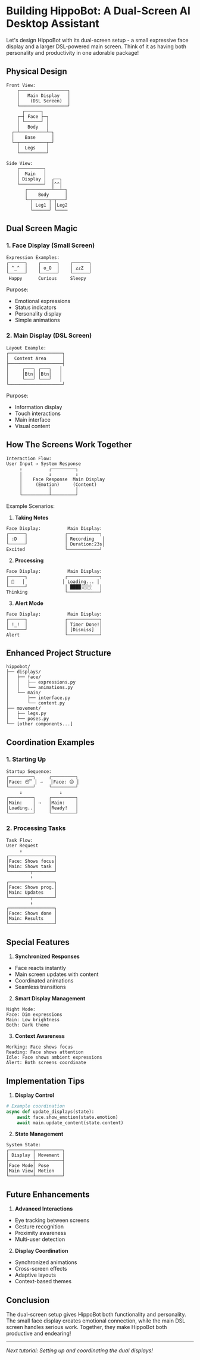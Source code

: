 # Building HippoBot: A Dual-Screen AI Desktop Assistant

Let's design HippoBot with its dual-screen setup - a small expressive face display and a larger DSL-powered main screen. Think of it as having both personality and productivity in one adorable package!

## Physical Design

```
Front View:
    ┌──────────────────┐
    │   Main Display   │
    │    (DSL Screen)  │
    └──────────────────┘
      ┌──────┐
    ┌─┤ Face ├─┐
    │ └──────┘ │
    │   Body   │
  ┌─┴──────────┴─┐
  │    Base      │
  └─┬──────────┬─┘
    │  Legs    │
    └──────────┘

Side View:
    ┌─────────┐
    │  Main   │
    │ Display │  ╭──╮
    └─────────┘  │^^│
       ┌─────────┴──┴─┐
       │    Body      │
       └─┬──────┬─┬───┘
         │ Leg1 │ │Leg2
         └──────┘ └────
```

## Dual Screen Magic

### 1. Face Display (Small Screen)
```
Expression Examples:
┌──────┐    ┌──────┐    ┌──────┐
│ ^_^  │    │ o_O  │    │ zzZ  │
└──────┘    └──────┘    └──────┘
 Happy      Curious     Sleepy
```

Purpose:
- Emotional expressions
- Status indicators
- Personality display
- Simple animations

### 2. Main Display (DSL Screen)
```
Layout Example:
┌────────────────────┐
│  Content Area      │
├────────────────────┤
│     ┌───┐ ┌───┐   │
│     │Btn│ │Btn│   │
│     └───┘ └───┘   │
└────────────────────┘
```

Purpose:
- Information display
- Touch interactions
- Main interface
- Visual content

## How The Screens Work Together

```
Interaction Flow:
User Input → System Response
     ↓          ┌─────────┐
     │          ↓         ↓
     │    Face Response  Main Display
     │     (Emotion)     (Content)
     │          │         │
     └──────────┴─────────┘
```

Example Scenarios:

1. **Taking Notes**
```
Face Display:          Main Display:
┌──────┐              ┌────────────┐
│ :D   │              │ Recording   │
└──────┘              │ Duration:23s│
Excited               └────────────┘
```

2. **Processing**
```
Face Display:          Main Display:
┌──────┐              ┌────────────┐
│ 🤔   │              │ Loading... │
└──────┘              │ ████░░░░   │
Thinking              └────────────┘
```

3. **Alert Mode**
```
Face Display:          Main Display:
┌──────┐              ┌────────────┐
│ !_!  │              │ Timer Done!│
└──────┘              │ [Dismiss]  │
Alert                 └────────────┘
```

## Enhanced Project Structure
```
hippobot/
├── displays/
│   ├── face/
│   │   ├── expressions.py
│   │   └── animations.py
│   └── main/
│       ├── interface.py
│       └── content.py
├── movement/
│   ├── legs.py
│   └── poses.py
└── [other components...]
```

## Coordination Examples

### 1. Starting Up
```
Startup Sequence:
┌─────────┐     ┌─────────┐
│Face: 😴 │ →   │Face: 😊 │
└─────────┘     └─────────┘
     ↓              ↓
┌─────────┐     ┌─────────┐
│Main:    │ →   │Main:    │
│Loading..│     │Ready!   │
└─────────┘     └─────────┘
```

### 2. Processing Tasks
```
Task Flow:
User Request
     ↓
┌─────────────────┐
│Face: Shows focus│
│Main: Shows task │
└────────┬────────┘
         ↓
┌─────────────────┐
│Face: Shows prog.│
│Main: Updates    │
└────────┬────────┘
         ↓
┌─────────────────┐
│Face: Shows done │
│Main: Results    │
└─────────────────┘
```

## Special Features

1. **Synchronized Responses**
- Face reacts instantly
- Main screen updates with content
- Coordinated animations
- Seamless transitions

2. **Smart Display Management**
```
Night Mode:
Face: Dim expressions
Main: Low brightness
Both: Dark theme
```

3. **Context Awareness**
```
Working: Face shows focus
Reading: Face shows attention
Idle: Face shows ambient expressions
Alert: Both screens coordinate
```

## Implementation Tips

1. **Display Control**
```python
# Example coordination
async def update_displays(state):
    await face.show_emotion(state.emotion)
    await main.update_content(state.content)
```

2. **State Management**
```
System State:
┌─────────┬──────────┐
│ Display │ Movement │
├─────────┼──────────┤
│Face Mode│ Pose     │
│Main View│ Motion   │
└─────────┴──────────┘
```

## Future Enhancements

1. **Advanced Interactions**
- Eye tracking between screens
- Gesture recognition
- Proximity awareness
- Multi-user detection

2. **Display Coordination**
- Synchronized animations
- Cross-screen effects
- Adaptive layouts
- Context-based themes

## Conclusion

The dual-screen setup gives HippoBot both functionality and personality. The small face display creates emotional connection, while the main DSL screen handles serious work. Together, they make HippoBot both productive and endearing!

---

*Next tutorial: Setting up and coordinating the dual displays!*

